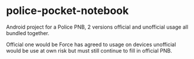 # police-pocket-notebook

Android project for a Police PNB, 2 versions official and unofficial usage all bundled together.

Official one would be Force has agreed to usage on devices unofficial would be use at own risk but must still continue to fill in official PNB.
